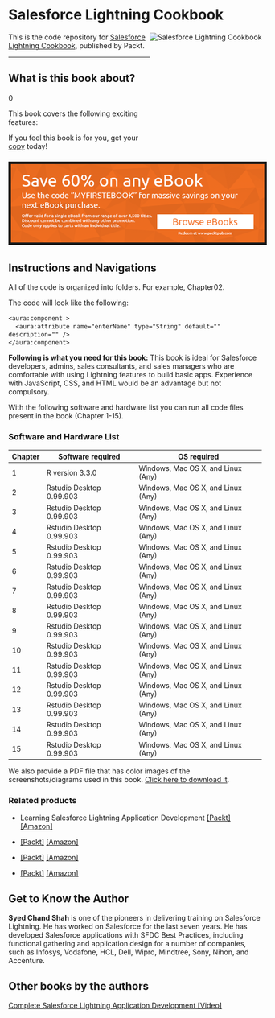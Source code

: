 # Salesforce Lightning Cookbook

<a href="https://www.packtpub.com/application-development/salesforce-lightning-cookbook?utm_source=github&utm_medium=repository&utm_campaign=9781789130942 "> <img src="https://d1ldz4te4covpm.cloudfront.net/sites/default/files/imagecache/ppv4_main_book_cover/B11645.png" alt="Salesforce Lightning Cookbook" height="256px" align="right"></a>

This is the code repository for [Salesforce Lightning Cookbook](https://www.packtpub.com/application-development/salesforce-lightning-cookbook?utm_source=github&utm_medium=repository&utm_campaign=9781789130942), published by Packt.

****

## What is this book about?
0

This book covers the following exciting features:


If you feel this book is for you, get your [copy](https://www.amazon.com/dp/) today!

<a href="https://www.packtpub.com/?utm_source=github&utm_medium=banner&utm_campaign=GitHubBanner"><img src="https://raw.githubusercontent.com/PacktPublishing/GitHub/master/GitHub.png" 
alt="https://www.packtpub.com/" border="5" /></a>

## Instructions and Navigations
All of the code is organized into folders. For example, Chapter02.

The code will look like the following:
```
<aura:component >
  <aura:attribute name="enterName" type="String" default="" description="" />
</aura:component>
```

**Following is what you need for this book:**
This book is ideal for Salesforce developers, admins, sales consultants, and sales managers who are comfortable with using Lightning features to build basic apps. Experience with JavaScript, CSS, and HTML would be an advantage but not compulsory.

With the following software and hardware list you can run all code files present in the book (Chapter 1-15).
### Software and Hardware List
| Chapter  | Software required                   | OS required                        |
| -------- | ------------------------------------| -----------------------------------|
| 1        | R version 3.3.0                     | Windows, Mac OS X, and Linux (Any) |
| 2        | Rstudio Desktop 0.99.903            | Windows, Mac OS X, and Linux (Any) |
| 3        | Rstudio Desktop 0.99.903            | Windows, Mac OS X, and Linux (Any) |
| 4        | Rstudio Desktop 0.99.903            | Windows, Mac OS X, and Linux (Any) |
| 5        | Rstudio Desktop 0.99.903            | Windows, Mac OS X, and Linux (Any) |
| 6        | Rstudio Desktop 0.99.903            | Windows, Mac OS X, and Linux (Any) |
| 7        | Rstudio Desktop 0.99.903            | Windows, Mac OS X, and Linux (Any) |
| 8        | Rstudio Desktop 0.99.903            | Windows, Mac OS X, and Linux (Any) |
| 9        | Rstudio Desktop 0.99.903            | Windows, Mac OS X, and Linux (Any) |
| 10        | Rstudio Desktop 0.99.903            | Windows, Mac OS X, and Linux (Any) |
| 11        | Rstudio Desktop 0.99.903            | Windows, Mac OS X, and Linux (Any) |
| 12        | Rstudio Desktop 0.99.903            | Windows, Mac OS X, and Linux (Any) |
| 13        | Rstudio Desktop 0.99.903            | Windows, Mac OS X, and Linux (Any) |
| 14        | Rstudio Desktop 0.99.903            | Windows, Mac OS X, and Linux (Any) |
| 15        | Rstudio Desktop 0.99.903            | Windows, Mac OS X, and Linux (Any) |

We also provide a PDF file that has color images of the screenshots/diagrams used in this book. [Click here to download it](https://www.packtpub.com/sites/default/files/downloads/SalesforceLightningCookbook_ColorImages.pdf).

### Related products
* Learning Salesforce Lightning Application Development [[Packt]](https://www.packtpub.com/application-development/learning-salesforce-lightning-application-development?utm_source=github&utm_medium=repository&utm_campaign=9781787124677 ) [[Amazon]](https://www.amazon.com/dp/1787124673)

*  [[Packt]](https://www.packtpub.com/application-development/salesforce-lightning-reporting-and-dashboards?utm_source=github&utm_medium=repository&utm_campaign=) [[Amazon]](https://www.amazon.com/dp/B071DN5CPH)

*  [[Packt]]() [[Amazon]](https://www.amazon.com/dp/)

*  [[Packt]]() [[Amazon]](https://www.amazon.com/dp/)

## Get to Know the Author
**Syed Chand Shah**
is one of the pioneers in delivering training on Salesforce Lightning. He has worked on Salesforce for the last seven years. He has developed Salesforce applications with SFDC Best Practices, including functional gathering and application design for a number of companies, such as Infosys, Vodafone, HCL, Dell, Wipro, Mindtree, Sony, Nihon, and Accenture.



## Other books by the authors
[](https://www.packtpub.com/application-development/salesforce-lightning-recipes-video?utm_source=github&utm_medium=repository&utm_campaign=)

[Complete Salesforce Lightning Application Development [Video]](https://www.packtpub.com/application-development/complete-salesforce-lightning-application-development-video?utm_source=github&utm_medium=repository&utm_campaign=9781787289680 )



